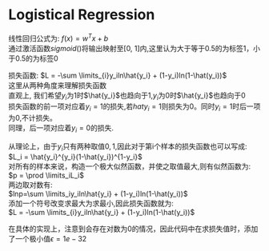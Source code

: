 # Logistical Regression
线性回归公式为: $f(x) = w^{T}x+b$  
通过激活函数$sigmoid()$将输出映射至[0, 1]内,这里认为大于等于0.5的为标签1，小于0.5的为标签0  
  
损失函数: $L = -\sum \limits_{i}y_iln\hat{y_i} + (1-y_i)ln(1-\hat(y_i))$  
这里从两种角度来理解损失函数    
直观上, 我们希望$y_i$为1时$\hat{y_i}$也趋向于1,$y_i$为0时$\hat{y_i}$也趋向于0  
损失函数的前一项对应着$y_i=1$的损失,若$hat{y_i}=1$则损失为0。同时$y_i=1$时后一项为0,不计损失。  
同理，后一项对应着$y_i=0$的损失.    

从理论上，由于$y_i$只有两种取值${0, 1}$,因此对于第i个样本的损失函数也可以写成:  
$L_i = \hat{y_i}^{y_i}(1-\hat{y_i})^{1-y_i}$  
对所有的样本来说，构造一个极大似然函数，并使之取值最大,则有似然函数为:  
$p = \prod \limits_iL_i$  
两边取对数有:  
$lnp=\sum \limits_iy_iln\hat{y_i} + (1-y_i)ln(1-\hat(y_i))$  
添加一个符号改变求最大为求最小,因此损失函数就为:  
$L = -\sum \limits_{i}y_iln\hat{y_i} + (1-y_i)ln(1-\hat(y_i))$  
  
在具体的实现上，注意到会存在对数为0的情况，因此代码中在求损失值时，添加了一个极小值$\epsilon=1e-32$  
